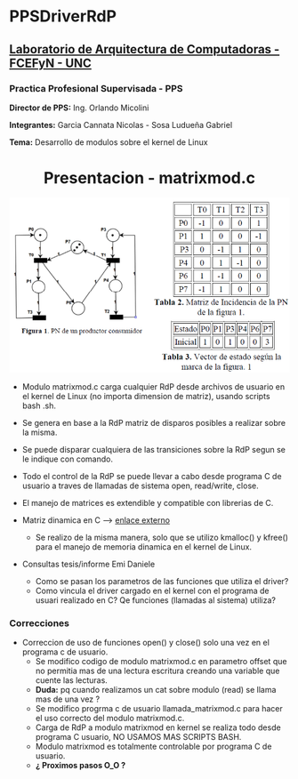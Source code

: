 # PPSDriverRdP

## [Laboratorio de Arquitectura de Computadoras - FCEFyN - UNC](http://computacion.efn.uncor.edu/lac)

### Practica Profesional Supervisada - PPS

  **Director de PPS:** Ing. Orlando Micolini
  
  **Integrantes:** Garcia Cannata Nicolas - Sosa Ludueña Gabriel
  
  **Tema:** Desarrollo de modulos sobre el kernel de Linux


<h1 align="center" >Presentacion - matrixmod.c</h1>

<p align="center">
 
<img src="https://github.com/gslAgile/PPSDriverRdP/blob/master/matrixmod/imagenes/img_RdP_3.png" title="Red de Petri.">
<div align="center"></div>
 
</p>

 * Modulo matrixmod.c carga cualquier RdP desde archivos de usuario en el kernel de Linux (no importa dimension de matriz), usando scripts bash .sh.
 
 * Se genera en base a la RdP matriz de disparos posibles a realizar sobre la misma.
 
 * Se puede disparar cualquiera de las transiciones sobre la RdP segun se le indique con comando.
 
 * Todo el control de la RdP se puede llevar a cabo desde programa C de usuario a traves de llamadas de sistema open, read/write, close.
 
 * El manejo de matrices es extendible y compatible con librerias de C.
 
 * Matriz dinamica en C --> [enlace externo](https://es.wikibooks.org/wiki/Programaci%C3%B3n_en_C/Matrices_Dinamicas)
   - Se realizo de la misma manera, solo que se utilizo kmalloc() y kfree() para el manejo de memoria dinamica en el kernel de Linux.
 
 * Consultas tesis/informe Emi Daniele
   - Como se pasan los parametros de las funciones que utiliza el driver?
   - Como vincula el driver cargado en el kernel con el programa de usuari realizado en C? Qe funciones (llamadas al sistema) utiliza?
 
 ### Correcciones
 * Correccion de uso de funciones open() y close() solo una vez en el programa c de usuario.
   - Se modifico codigo de modulo matrixmod.c en parametro offset que no permitia mas de una lectura escritura creando una variable que cuente las lecturas.
   - **Duda:** pq cuando realizamos un cat sobre modulo (read) se llama mas de una vez ?
   - Se modifico progrma c de usuario llamada_matrixmod.c para hacer el uso correcto del modulo matrixmod.c.
   - Carga de RdP a modulo matrixmod en kernel se realiza todo desde programa C usuario, NO USAMOS MAS SCRIPTS BASH.
   - Modulo matrixmod es totalmente controlable por programa C de usuario.
   - **¿ Proximos pasos O_O ?**
